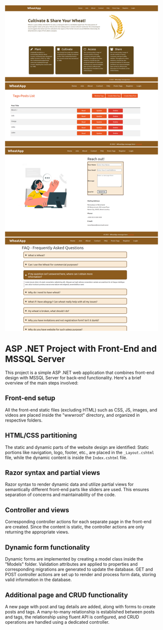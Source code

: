 ![home](./screenshots/home.png)
![home](./screenshots/poststags.png)
![home](./screenshots/contact.png)
![home](./screenshots/faq.png)

# ASP .NET Project with Front-End and MSSQL Server

This project is a simple ASP .NET web application that combines front-end design with MSSQL Server for back-end functionality. Here's a brief overview of the main steps involved:

## Front-end setup

All the front-end static files (excluding HTML) such as CSS, JS, images, and videos are placed inside the "wwwroot" directory, and organized in respective folders.

## HTML/CSS partitioning

The static and dynamic parts of the website design are identified: Static portions like navigation, logo, footer, etc., are placed in the `_Layout.cshtml` file, while the dynamic content is inside the `Index.cshtml` file.

## Razor syntax and partial views

Razor syntax to render dynamic data and utilize partial views for semantically different front-end parts like sliders are used. This ensures separation of concerns and maintainability of the code.

## Controller and views

Corresponding controller actions for each separate page in the front-end are created. Since the content is static, the controller actions are only returning the appropriate views.

## Dynamic form functionality

Dynamic forms are implemented by creating a model class inside the "Models" folder. Validation attributes are applied to properties and corresponding migrations are generated to update the database. GET and POST controller actions are set up to render and process form data, storing valid information in the database.

## Additional page and CRUD functionality

A new page with post and tag details are added, along with forms to create posts and tags. A many-to-many relationship is established between posts and tags, the relationship using fluent API is configured, and CRUD operations are handled using a dedicated controller.

